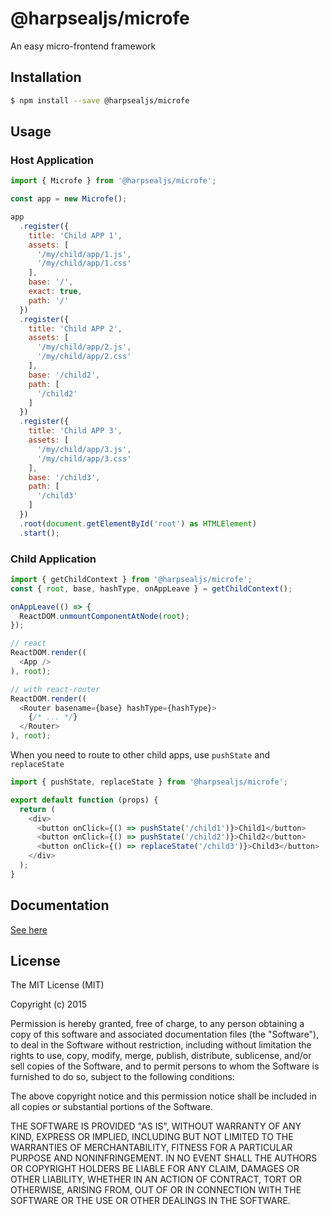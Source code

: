 # @harpsealjs/microfe

An easy micro-frontend framework

## Installation

```bash
$ npm install --save @harpsealjs/microfe
```

## Usage

### Host Application

```javascript
import { Microfe } from '@harpsealjs/microfe';

const app = new Microfe();

app
  .register({
    title: 'Child APP 1',
    assets: [
      '/my/child/app/1.js',
      '/my/child/app/1.css'
    ],
    base: '/',
    exact: true,
    path: '/'
  })
  .register({
    title: 'Child APP 2',
    assets: [
      '/my/child/app/2.js',
      '/my/child/app/2.css'
    ],
    base: '/child2',
    path: [
      '/child2'
    ]
  })
  .register({
    title: 'Child APP 3',
    assets: [
      '/my/child/app/3.js',
      '/my/child/app/3.css'
    ],
    base: '/child3',
    path: [
      '/child3'
    ]
  })
  .root(document.getElementById('root') as HTMLElement)
  .start();
```

### Child Application

```js
import { getChildContext } from '@harpsealjs/microfe';
const { root, base, hashType, onAppLeave } = getChildContext();

onAppLeave(() => {
  ReactDOM.unmountComponentAtNode(root);
});

// react
ReactDOM.render((
  <App />
), root);

// with react-router
ReactDOM.render((
  <Router basename={base} hashType={hashType}>
    {/* ... */}
  </Router>
), root);
```

When you need to route to other child apps, use `pushState` and `replaceState`

```js
import { pushState, replaceState } from '@harpsealjs/microfe';

export default function (props) {
  return (
    <div>
      <button onClick={() => pushState('/child1')}>Child1</button>
      <button onClick={() => pushState('/child2')}>Child2</button>
      <button onClick={() => replaceState('/child3')}>Child3</button>
    </div>
  );
}
```

## Documentation

[See here](https://harpsealjs.github.io/microfe/code/modules/_harpsealjs_microfe.html)

## License

The MIT License (MIT)

Copyright (c) 2015

Permission is hereby granted, free of charge, to any person obtaining a copy
of this software and associated documentation files (the "Software"), to deal
in the Software without restriction, including without limitation the rights
to use, copy, modify, merge, publish, distribute, sublicense, and/or sell
copies of the Software, and to permit persons to whom the Software is
furnished to do so, subject to the following conditions:

The above copyright notice and this permission notice shall be included in all
copies or substantial portions of the Software.

THE SOFTWARE IS PROVIDED "AS IS", WITHOUT WARRANTY OF ANY KIND, EXPRESS OR
IMPLIED, INCLUDING BUT NOT LIMITED TO THE WARRANTIES OF MERCHANTABILITY,
FITNESS FOR A PARTICULAR PURPOSE AND NONINFRINGEMENT. IN NO EVENT SHALL THE
AUTHORS OR COPYRIGHT HOLDERS BE LIABLE FOR ANY CLAIM, DAMAGES OR OTHER
LIABILITY, WHETHER IN AN ACTION OF CONTRACT, TORT OR OTHERWISE, ARISING FROM,
OUT OF OR IN CONNECTION WITH THE SOFTWARE OR THE USE OR OTHER DEALINGS IN THE
SOFTWARE.